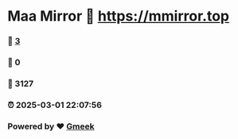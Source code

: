 # Maa Mirror :link: https://mmirror.top 
### :page_facing_up: [3](https://mmirror.top/tag.html) 
### :speech_balloon: 0 
### :hibiscus: 3127 
### :alarm_clock: 2025-03-01 22:07:56 
### Powered by :heart: [Gmeek](https://github.com/Meekdai/Gmeek)
